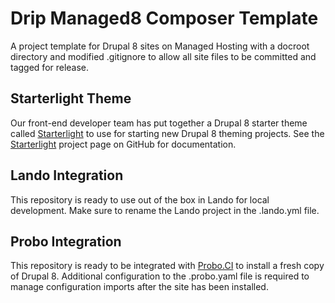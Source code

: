 # Drip Managed8 Composer Template
A project template for Drupal 8 sites on Managed Hosting with a docroot directory and modified .gitignore to allow all site files to be committed and tagged for release.

## Starterlight Theme
Our front-end developer team has put together a Drupal 8 starter theme called [Starterlight](https://github.com/zivtech/starterlight) to use for starting new Drupal 8 theming projects. See the [Starterlight](https://github.com/zivtech/starterlight) project page on GitHub for documentation.

## Lando Integration
This repository is ready to use out of the box in Lando for local development. Make sure to rename the Lando project in the .lando.yml file.

## Probo Integration
This repository is ready to be integrated with [Probo.CI](https://probo.ci/) to install a fresh copy of Drupal 8. Additional configuration to the .probo.yaml file is required to manage configuration imports after the site has been installed.

